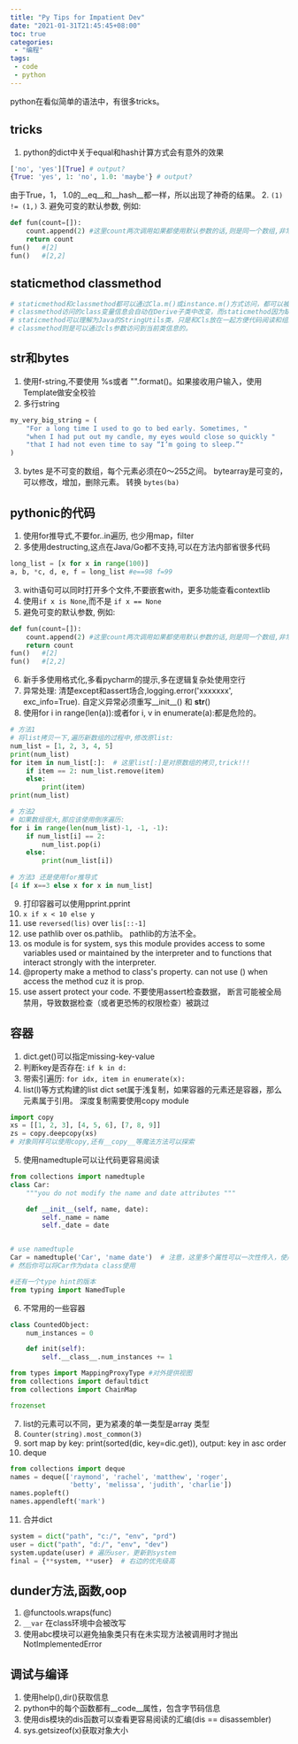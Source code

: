```yaml
---
title: "Py Tips for Impatient Dev"
date: "2021-01-31T21:45:45+08:00"
toc: true
categories:
 - "编程"
tags:
 - code
 - python
---
```


python在看似简单的语法中，有很多tricks。

## tricks
1. python的dict中关于equal和hash计算方式会有意外的效果
```python
['no', 'yes'][True] # output?
{True: 'yes', 1: 'no', 1.0: 'maybe'} # output?
```
由于True，1， 1.0的__eq__和__hash__都一样，所以出现了神奇的结果。
2. `(1) != (1,)`
3. 避免可变的默认参数, 例如:
   ```python
   def fun(count=[]):
       count.append(2) #这里count两次调用如果都使用默认参数的话,则是同一个数组,非常危险!
       return count
   fun()   #[2]
   fun()   #[2,2]
   ```
## staticmethod classmethod
```python
# staticmethod和classmethod都可以通过Cla.m()或instance.m()方式访问，都可以被继承，都可以访问全局变量。区别是
# classmethod访问的class变量信息会自动在Derive子类中改变，而staticmethod因为缺少第一个cls参数，所以访问的全局变量始终是父类的变量。
# staticmethod可以理解为Java的StringUtils类，只是和Cls放在一起方便代码阅读和组织。
# classmethod则是可以通过cls参数访问到当前类信息的。

```

## str和bytes
1. 使用f-string,不要使用 %s或者 "".format()。如果接收用户输入，使用Template做安全校验
2. 多行string
```python
my_very_big_string = (
    "For a long time I used to go to bed early. Sometimes, "
    "when I had put out my candle, my eyes would close so quickly "
    "that I had not even time to say “I’m going to sleep.”"
)
```
3. bytes 是不可变的数组，每个元素必须在0～255之间。
   bytearray是可变的，可以修改，增加，删除元素。
   转换 `bytes(ba)`

## pythonic的代码
1.  使用for推导式,不要for..in遍历, 也少用map，filter
2. 多使用destructing,这点在Java/Go都不支持,可以在方法内部省很多代码
```python
long_list = [x for x in range(100)]
a, b, *c, d, e, f = long_list #e==98 f=99
```
3. with语句可以同时打开多个文件,不要嵌套with，更多功能查看contextlib
4. 使用`if x is None`,而不是 `if x == None `
5. 避免可变的默认参数, 例如:
```python
def fun(count=[]):
    count.append(2) #这里count两次调用如果都使用默认参数的话,则是同一个数组,非常危险!
    return count
fun()   #[2]
fun()   #[2,2]
```
6.  新手多使用格式化,多看pycharm的提示,多在逻辑复杂处使用空行
7. 异常处理: 清楚except和assert场合,logging.error('xxxxxxx', exc_info=True).
   自定义异常必须重写__init__() 和 __str__()
8. 使用for i in range(len(a)):或者for i, v in enumerate(a):都是危险的。
```python
# 方法1
# 将list拷贝一下,遍历新数组的过程中,修改原list:
num_list = [1, 2, 3, 4, 5] 
print(num_list) 
for item in num_list[:]:  # 这里list[:]是对原数组的拷贝,trick!!!
    if item == 2: num_list.remove(item) 
    else: 
        print(item) 
print(num_list)

# 方法2
# 如果数组很大,那应该使用倒序遍历:
for i in range(len(num_list)-1, -1, -1):
    if num_list[i] == 2:
        num_list.pop(i)
    else:
        print(num_list[i])
		
# 方法3 还是使用for推导式
[4 if x==3 else x for x in num_list]
```
9. 打印容器可以使用pprint.pprint
10. `x if x < 10 else y`
11. use `reversed(lis)` over `lis[::-1]`
12. use pathlib over os.pathlib。 pathlib的方法不全。
13.  os module is for system, sys this module provides access to some variables used or maintained by the interpreter and to functions that interact strongly with the interpreter.
14.  @property make a method to class's property. can not use () when access the method cuz it is prop.
15. use assert protect your code. 不要使用assert检查数据， 断言可能被全局禁用，导致数据检查（或者更恐怖的权限检查）被跳过

## 容器
1. dict.get()可以指定missing-key-value
2. 判断key是否存在: `if k in d:`
3. 带索引遍历: `for idx, item in enumerate(x):`
4. list(l)等方式构建的list dict set属于浅复制，如果容器的元素还是容器，那么元素属于引用。
   深度复制需要使用copy module
```python
import copy
xs = [[1, 2, 3], [4, 5, 6], [7, 8, 9]]
zs = copy.deepcopy(xs)
# 对象同样可以使用copy,还有__copy__等魔法方法可以探索
```   
5. 使用namedtuple可以让代码更容易阅读
```python
from collections import namedtuple
class Car:
    """you do not modify the name and date attributes """

    def __init__(self, name, date):
        self._name = name
        self._date = date


# use namedtuple
Car = namedtuple('Car', 'name date')  # 注意，这里多个属性可以一次性传入，使用空格分割
# 然后你可以将Car作为data class使用

#还有一个type hint的版本
from typing import NamedTuple
```
6. 不常用的一些容器
```python
class CountedObject:
    num_instances = 0

    def init(self):
        self.__class__.num_instances += 1

from types import MappingProxyType #对外提供视图
from collections import defaultdict
from collections import ChainMap

frozenset
```
7. list的元素可以不同，更为紧凑的单一类型是array 类型
8. `Counter(string).most_common(3)`
9. sort map by key: print(sorted(dic, key=dic.get)), output: key in asc order
10. deque
```python
from collections import deque
names = deque(['raymond', 'rachel', 'matthew', 'roger',
               'betty', 'melissa', 'judith', 'charlie'])
names.popleft()
names.appendleft('mark')
``` 
11. 合并dict
```python
system = dict("path", "c:/", "env", "prd")
user = dict("path", "d:/", "env", "dev")
system.update(user) # 遍历user，更新到system
final = {**system, **user}  # 右边的优先级高

``` 
  
## dunder方法,函数,oop
1. @functools.wraps(func)
2. `__var` 在class环境中会被改写
3. 使用abc模块可以避免抽象类只有在未实现方法被调用时才抛出NotImplementedError

## 调试与编译
1. 使用help(),dir()获取信息
2. python中的每个函数都有__code__属性，包含字节码信息
3. 使用dis模块的dis函数可以查看更容易阅读的汇编(dis == disassembler)
4. sys.getsizeof(x)获取对象大小